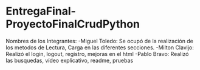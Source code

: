 # EntregaFinal-ProyectoFinalCrudPython
Nombres de los Integrantes:
-Miguel Toledo: Se ocupó de la realización de los metodos de Lectura, Carga en las diferentes secciones.
-Milton Clavijo: Realizó el login, logout, registro, mejoras en el html
-Pablo Bravo: Realizó las busquedas, vídeo explicativo, readme, pruebas
